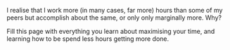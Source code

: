 
I realise that I work more (in many cases, far more) hours than some of my peers but accomplish about the same, or only only marginally more. Why? 

Fill this page with everything you learn about maximising your time, and learning how to be spend less hours getting more done. 

